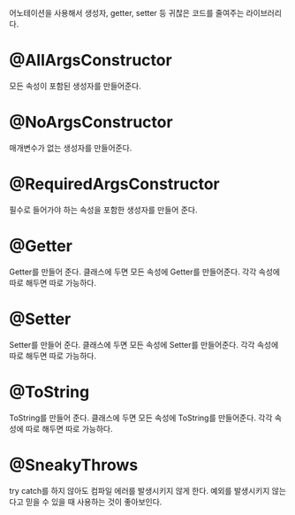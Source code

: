 어노테이션을 사용해서 생성자, getter, setter 등 귀찮은 코드를 줄여주는 라이브러리다.

# @AllArgsConstructor
모든 속성이 포함된 생성자를 만들어준다.

# @NoArgsConstructor
매개변수가 없는 생성자를 만들어준다.

# @RequiredArgsConstructor
필수로 들어가야 하는 속성을 포함한 생성자를 만들어 준다.

# @Getter  
Getter를 만들어 준다.
클래스에 두면 모든 속성에 Getter를 만들어준다.
각각 속성에 따로 해두면 따로 가능하다.

# @Setter  
Setter를 만들어 준다.
클래스에 두면 모든 속성에 Setter를 만들어준다.
각각 속성에 따로 해두면 따로 가능하다.

# @ToString
ToString를 만들어 준다.
클래스에 두면 모든 속성에 ToString를 만들어준다.
각각 속성에 따로 해두면 따로 가능하다.

# @SneakyThrows
try catch를 하지 않아도 컴파일 에러를 발생시키지 않게 한다.
예외를 발생시키지 않는다고 믿을 수 있을 때 사용하는 것이 좋아보인다.
